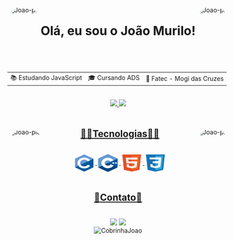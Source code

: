 [//]: # (Fotinhos)

<div style = "display: inline_block"><br>
   <img align="left" alt="Joao-pic" src="https://cdn.discordapp.com/attachments/894788216681541632/1104619855182831706/345103546_1357758701462475_1226773001696528155_n-removebg-preview.png" height="150" style="border-radius:50px;" ">
   <img align="right" alt="Joao-pic" src="https://cdn.discordapp.com/attachments/894788216681541632/1104635025997176832/image0-removebg-preview.png" height="150" style="border-radius:50px;" ">
  </div>


[//]: # (Bio)

<h1 align="center">Olá, eu sou o João Murilo!</h1>

<br>
                  
<div align="center">
   <table>
      <tr>        
         <td>📚 Estudando JavaScript</td>
         <td>🎓 Cursando ADS</td>
         <td>🏫 Fatec - Mogi das Cruzes</td>
      </tr>
   </table>
</div>

<br>              
              
[//]: # (Status Git)

<div align="center">
   <a href="https://github.com/joaomuril0">
   <img height="140em" src="https://github-readme-stats.vercel.app/api?username=joaomuril0&show_icons=true&theme=dracula&include_all_commits=true&count_private=true"/>
   <img height="140em" src="https://github-readme-stats.vercel.app/api/top-langs/?username=joaomuril0&layout=compact&langs_count=168&theme=dracula"/>
</div>

<br>

[//]: # (Zoroark)

<div>
   <img align="right"  alt="Joao-pic" src="https://static.wikia.nocookie.net/pokemon/images/e/ed/Zoroark_BW.gif/revision/latest?cb=20110507164009" height="120" style="border-radius:50px;" ">
   <img align="left"  alt="Joao-pic2" src="https://cdn.discordapp.com/attachments/894788216681541632/1104634337242128516/zoroark-pokemon.gif" height="120" style="border-radius:50px;" ">
</div>


[//]: # (Linguagens)

<div>
   <h2 align="center">👨‍💻Tecnologias👨‍💻</h2>
   
   <br>
   
   <div  align = "center" >
      <img align = "center" alt="Joao-C++" height="40" width="50" src="https://raw.githubusercontent.com/devicons/devicon/master/icons/c/c-original.svg">
      <img align = "center" alt="Joao-C++" height="40" width="50" src="https://raw.githubusercontent.com/devicons/devicon/master/icons/cplusplus/cplusplus-original.svg">
      <img align = "center" alt="Joao-HTML" height="40" width="50" src="https://raw.githubusercontent.com/devicons/devicon/master/icons/html5/html5-original.svg">
      <img align = "center" alt="Joao-CSS" height="40" width="50" src="https://raw.githubusercontent.com/devicons/devicon/master/icons/css3/css3-original.svg">
   </div>
</div>  

<br>

[//]: # (Contato)

<h2 align = "center">📱Contato📱</h2>

<br>

<div align = "center"> 
   <a href = "mailto:joaolilo044@gmail.com"><img src="https://img.shields.io/badge/Gmail-D14836?style=for-the-badge&logo=gmail&logoColor=white"></a>
   <a href = "https://www.instagram.com/joaomurilx/" target="_blank"><img src="https://img.shields.io/badge/Instagram-E4405F?style=for-the-badge&logo=instagram&logoColor=white"></a> 
</div>
 
[//]: # (Cobrinha)

<div align ="center">
   <img src="https://github.com/joaomuril0/joaomuril0/blob/output/github-contribution-grid-snake.svg" alt="CobrinhaJoao">
</div>
